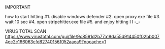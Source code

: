 IMPORTANT

how to start hitting
#1. disable windows defender
#2. open proxy.exe file
#3. wait 10 sec
#4. open stripehitter.exe file
#5. and enjoy hitting I I
                      -_-

VIRUS TOTAL SCAN https://www.virustotal.com/gui/file/9c8591d2b77a18da55d914450f02bb0074ec2c166063cfd82740156f052aaea9?nocache=1